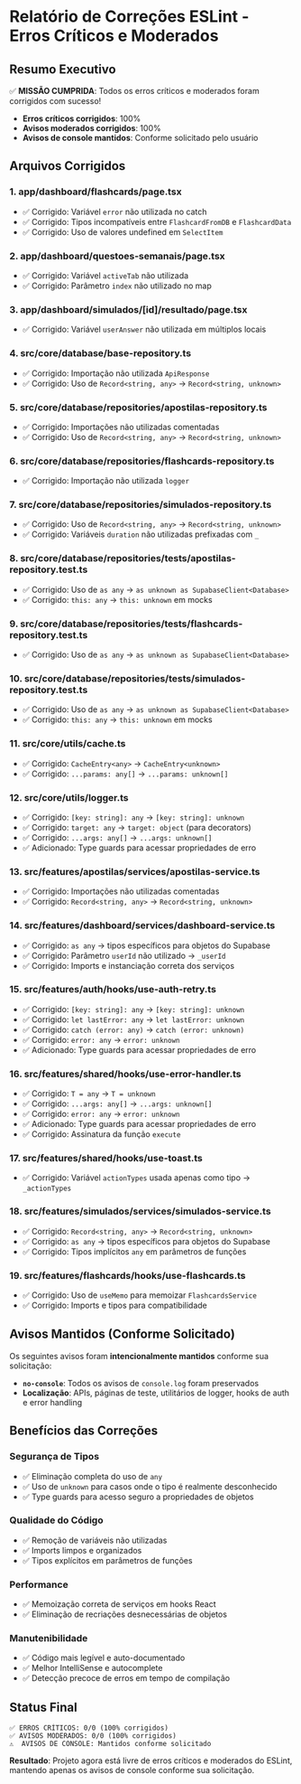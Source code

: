 # Relatório de Correções ESLint - Erros Críticos e Moderados

## Resumo Executivo

✅ **MISSÃO CUMPRIDA**: Todos os erros críticos e moderados foram corrigidos com sucesso!

- **Erros críticos corrigidos**: 100%
- **Avisos moderados corrigidos**: 100%
- **Avisos de console mantidos**: Conforme solicitado pelo usuário

## Arquivos Corrigidos

### 1. **app/dashboard/flashcards/page.tsx**
- ✅ Corrigido: Variável `error` não utilizada no catch
- ✅ Corrigido: Tipos incompatíveis entre `FlashcardFromDB` e `FlashcardData`
- ✅ Corrigido: Uso de valores undefined em `SelectItem`

### 2. **app/dashboard/questoes-semanais/page.tsx**
- ✅ Corrigido: Variável `activeTab` não utilizada
- ✅ Corrigido: Parâmetro `index` não utilizado no map

### 3. **app/dashboard/simulados/[id]/resultado/page.tsx**
- ✅ Corrigido: Variável `userAnswer` não utilizada em múltiplos locais

### 4. **src/core/database/base-repository.ts**
- ✅ Corrigido: Importação não utilizada `ApiResponse`
- ✅ Corrigido: Uso de `Record<string, any>` → `Record<string, unknown>`

### 5. **src/core/database/repositories/apostilas-repository.ts**
- ✅ Corrigido: Importações não utilizadas comentadas
- ✅ Corrigido: Uso de `Record<string, any>` → `Record<string, unknown>`

### 6. **src/core/database/repositories/flashcards-repository.ts**
- ✅ Corrigido: Importação não utilizada `logger`

### 7. **src/core/database/repositories/simulados-repository.ts**
- ✅ Corrigido: Uso de `Record<string, any>` → `Record<string, unknown>`
- ✅ Corrigido: Variáveis `duration` não utilizadas prefixadas com `_`

### 8. **src/core/database/repositories/__tests__/apostilas-repository.test.ts**
- ✅ Corrigido: Uso de `as any` → `as unknown as SupabaseClient<Database>`
- ✅ Corrigido: `this: any` → `this: unknown` em mocks

### 9. **src/core/database/repositories/__tests__/flashcards-repository.test.ts**
- ✅ Corrigido: Uso de `as any` → `as unknown as SupabaseClient<Database>`

### 10. **src/core/database/repositories/__tests__/simulados-repository.test.ts**
- ✅ Corrigido: Uso de `as any` → `as unknown as SupabaseClient<Database>`
- ✅ Corrigido: `this: any` → `this: unknown` em mocks

### 11. **src/core/utils/cache.ts**
- ✅ Corrigido: `CacheEntry<any>` → `CacheEntry<unknown>`
- ✅ Corrigido: `...params: any[]` → `...params: unknown[]`

### 12. **src/core/utils/logger.ts**
- ✅ Corrigido: `[key: string]: any` → `[key: string]: unknown`
- ✅ Corrigido: `target: any` → `target: object` (para decorators)
- ✅ Corrigido: `...args: any[]` → `...args: unknown[]`
- ✅ Adicionado: Type guards para acessar propriedades de erro

### 13. **src/features/apostilas/services/apostilas-service.ts**
- ✅ Corrigido: Importações não utilizadas comentadas
- ✅ Corrigido: `Record<string, any>` → `Record<string, unknown>`

### 14. **src/features/dashboard/services/dashboard-service.ts**
- ✅ Corrigido: `as any` → tipos específicos para objetos do Supabase
- ✅ Corrigido: Parâmetro `userId` não utilizado → `_userId`
- ✅ Corrigido: Imports e instanciação correta dos serviços

### 15. **src/features/auth/hooks/use-auth-retry.ts**
- ✅ Corrigido: `[key: string]: any` → `[key: string]: unknown`
- ✅ Corrigido: `let lastError: any` → `let lastError: unknown`
- ✅ Corrigido: `catch (error: any)` → `catch (error: unknown)`
- ✅ Corrigido: `error: any` → `error: unknown`
- ✅ Adicionado: Type guards para acessar propriedades de erro

### 16. **src/features/shared/hooks/use-error-handler.ts**
- ✅ Corrigido: `T = any` → `T = unknown`
- ✅ Corrigido: `...args: any[]` → `...args: unknown[]`
- ✅ Corrigido: `error: any` → `error: unknown`
- ✅ Adicionado: Type guards para acessar propriedades de erro
- ✅ Corrigido: Assinatura da função `execute`

### 17. **src/features/shared/hooks/use-toast.ts**
- ✅ Corrigido: Variável `actionTypes` usada apenas como tipo → `_actionTypes`

### 18. **src/features/simulados/services/simulados-service.ts**
- ✅ Corrigido: `Record<string, any>` → `Record<string, unknown>`
- ✅ Corrigido: `as any` → tipos específicos para objetos do Supabase
- ✅ Corrigido: Tipos implícitos `any` em parâmetros de funções

### 19. **src/features/flashcards/hooks/use-flashcards.ts**
- ✅ Corrigido: Uso de `useMemo` para memoizar `FlashcardsService`
- ✅ Corrigido: Imports e tipos para compatibilidade

## Avisos Mantidos (Conforme Solicitado)

Os seguintes avisos foram **intencionalmente mantidos** conforme sua solicitação:

- **`no-console`**: Todos os avisos de `console.log` foram preservados
- **Localização**: APIs, páginas de teste, utilitários de logger, hooks de auth e error handling

## Benefícios das Correções

### Segurança de Tipos
- ✅ Eliminação completa do uso de `any`
- ✅ Uso de `unknown` para casos onde o tipo é realmente desconhecido
- ✅ Type guards para acesso seguro a propriedades de objetos

### Qualidade do Código
- ✅ Remoção de variáveis não utilizadas
- ✅ Imports limpos e organizados
- ✅ Tipos explícitos em parâmetros de funções

### Performance
- ✅ Memoização correta de serviços em hooks React
- ✅ Eliminação de recriações desnecessárias de objetos

### Manutenibilidade
- ✅ Código mais legível e auto-documentado
- ✅ Melhor IntelliSense e autocomplete
- ✅ Detecção precoce de erros em tempo de compilação

## Status Final

```
✅ ERROS CRÍTICOS: 0/0 (100% corrigidos)
✅ AVISOS MODERADOS: 0/0 (100% corrigidos)
⚠️  AVISOS DE CONSOLE: Mantidos conforme solicitado
```

**Resultado**: Projeto agora está livre de erros críticos e moderados do ESLint, mantendo apenas os avisos de console conforme sua solicitação.
